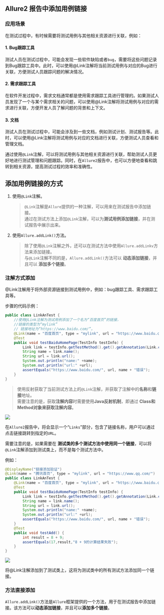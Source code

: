 
## Allure2 报告中添加用例链接

### 应用场景

在测试过程中，有时候需要将测试用例与其他相关资源进行关联，例如：

#### 1. Bug跟踪工具

测试人员在测试过程中，可能会发现一些软件缺陷或者`bug`，需要将这些问题记录到Bug跟踪工具中。此时，可以使用@Link注解将当前测试用例与对应的Bug进行关联，方便测试人员跟踪问题的解决情况。

#### 2. 需求跟踪工具

在软件开发过程中，需求文档通常都是使用需求跟踪工具进行管理的。如果测试人员发现了一个与某个需求相关的问题，可以使用@Link注解将测试用例与对应的需求进行关联，方便开发人员了解问题的背景和上下文。

#### 3. 文档

测试人员在测试过程中，可能会涉及到一些文档，例如测试计划、测试报告等。此时，可以使用@Link注解将测试用例与对应的文档进行关联，方便测试人员查看和管理文档。

通过使用`@Link`注解，可以将测试用例与其他相关资源进行关联，帮助测试人员更好地进行测试管理和问题跟踪。同时，在`Allure2`报告中，也可以方便地查看和跳转到相关资源，提高测试过程的效率和准确性。


## 添加用例链接的方式

1. 使用`@Link`注解。
    >`@Link`注解是`Allure`提供的一种注解，可以用来在测试报告中添加链接。<br>通过在测试方法上添加`@Link`注解，可以为**测试用例添加链接**，并在测试报告中展示出来。

2. 使用`Allure.addLink()`方法。
    >除了使用`@Link`注解之外，还可以在测试方法中使用`Allure.addLinkv`方法来添加链接。<br>与`@Link`注解不同的是，`Allure.addLink()`方法可以 **动态添加链接**，并且可以 **添加多个链接**。

### 注解方式添加

@Link注解用于将外部资源链接到测试用例中，例如：bug跟踪工具、需求跟踪工具等。

步骤的代码示例：

```java
public class LinkAnTest {
    //使用@Link注解为测试用例添加了一个名为“百度首页”的链接，
    //链接的类型为“mylink”
    // 链接地址为“https://www.baidu.com/”。
    @Link(name = "百度首页", type = "mylink", url = "https://www.baidu.com/")
    @Test
    public void testBaiduHomePage(TestInfo testInfo) {
        Link link = testInfo.getTestMethod().get().getAnnotation(Link.class);
        String name = link.name();
        String url = link.url();
        System.out.println("name:" +name);
        System.out.println("url:" +url);
        assertEquals("https://www.baidu.com/", url, name + "错误");
    }
}
```
>使用反射获取了当前测试方法上的`@Link`注解，并获取了注解中的**名称**和**链接**地址。<br>需要注意的是，获取**注解内容**时需要使用**Java反射机制**，即通过 **Class和Method对象来获取注解内容**。

![](https://cdn.jsdelivr.net/gh/TesterDevSoul/pic/manual/20230314175055.png)

在`Allure2`报告中，将会显示一个“`Links`”部分，包含了链接名称，用户可以通过点击链接跳转到指定的`URL`。

需要注意的是，如果需要在 **测试类的多个测试方法中使用同一个链接**，可以将`@Link`注解添加到测试类上，而不是每个测试方法中。

例如：
```java
@DisplayName("链接添加验证")
@Link(name = "腾讯首页", type = "mylink", url = "https://www.qq.com/")
public class LinkAnTest {
    @Link(name = "百度首页", type = "mylink", url = "https://www.baidu.com/")
    @Test
    public void testBaiduHomePage(TestInfo testInfo) {
        Link link = testInfo.getTestMethod().get().getAnnotation(Link.class);
        String name = link.name();
        String url = link.url();
        System.out.println("name:" +name);
        System.out.println("url:" +url);
        assertEquals("https://www.baidu.com/", url, name + "错误");
    }
    @Test
    public void testAdd() {
        int result = 8 + 9;
        assertEquals(17,result,"8 + 9的计算结果失败");
    }
}
```
![](https://cdn.jsdelivr.net/gh/TesterDevSoul/pic/manual/20230314175517.png)




将@Link注解添加到了测试类上，这将为测试类中的所有测试方法添加同一个链接。

### 方法直接添加

`Allure.addLink()`方法是`Allure`框架提供的一个方法，用于在测试报告中添加链接。该方法可以**动态添加链接**，并且可以**添加多个链接**。